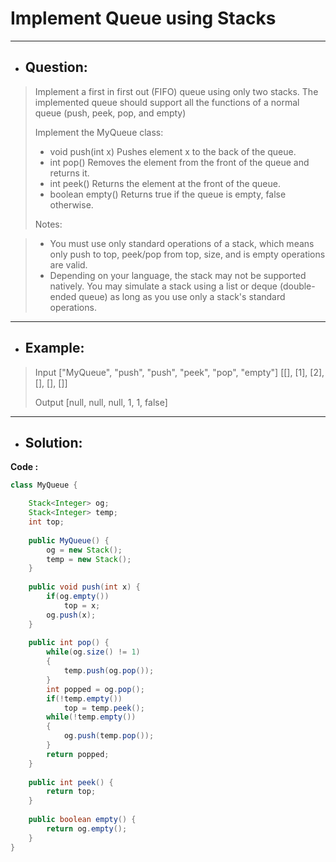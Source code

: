 # Implement Queue using Stacks
---
- ## Question:
> Implement a first in first out (FIFO) queue using only two stacks. The implemented queue should support all the functions of a normal queue (push, peek, pop, and empty)
>
> Implement the MyQueue class:
>- void push(int x) Pushes element x to the back of the queue.
>- int pop() Removes the element from the front of the queue and returns it.
>- int peek() Returns the element at the front of the queue.
>- boolean empty() Returns true if the queue is empty, false otherwise.
>
> Notes:

>- You must use only standard operations of a stack, which means only push to top, peek/pop from top, size, and is empty operations are valid.
>- Depending on your language, the stack may not be supported natively. You may simulate a stack using a list or deque (double-ended queue) as long as you use only a stack's standard operations.
---
- ## Example:
> Input
>["MyQueue", "push", "push", "peek", "pop", "empty"]
>[[], [1], [2], [], [], []]
>
>Output
>[null, null, null, 1, 1, false]
---
- ## Solution:
**Code :**
```java
class MyQueue {

    Stack<Integer> og;
    Stack<Integer> temp;
    int top;
    
    public MyQueue() {
        og = new Stack();
        temp = new Stack();
    }
    
    public void push(int x) {
        if(og.empty())
            top = x;
        og.push(x);
    }
    
    public int pop() {
        while(og.size() != 1)
        {
            temp.push(og.pop());
        }
        int popped = og.pop();
        if(!temp.empty())
            top = temp.peek();
        while(!temp.empty())
        {
            og.push(temp.pop());
        }
        return popped;
    }
    
    public int peek() {
        return top;
    }
    
    public boolean empty() {
        return og.empty();
    }
}

